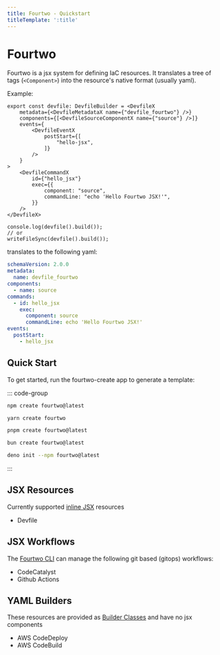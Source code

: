 ```yaml
---
title: Fourtwo - Quickstart
titleTemplate: ':title'
---
```


# Fourtwo

Fourtwo is a jsx system for defining IaC resources. It translates a tree of tags (`<Component>`) into the resource's native format (usually yaml).

Example:
```tsx
export const devfile: DevfileBuilder = <DevfileX
	metadata={<DevfileMetadataX name={"devfile_fourtwo"} />}
	components={[<DevfileSourceComponentX name={"source"} />]}
	events={
		<DevfileEventX
			postStart={[
				"hello-jsx",
			]}
		/>
	}
>
	<DevfileCommandX
		id={"hello_jsx"}
		exec={{
			component: "source",
			commandLine: "echo 'Hello Fourtwo JSX!'",
		}}
	/>
</DevfileX>

console.log(devfile().build());
// or
writeFileSync(devfile().build());
```
translates to the following yaml:

```yaml
schemaVersion: 2.0.0
metadata:
  name: devfile_fourtwo
components:
  - name: source
commands:
  - id: hello_jsx
    exec:
      component: source
      commandLine: echo 'Hello Fourtwo JSX!'
events:
  postStart:
    - hello_jsx
```

## Quick Start

To get started, run the fourtwo-create app to generate a template:

::: code-group

```sh [npm]
npm create fourtwo@latest
```

```sh [yarn]
yarn create fourtwo
```

```sh [pnpm]
pnpm create fourtwo@latest
```

```sh [bun]
bun create fourtwo@latest
```

```sh [deno]
deno init --npm fourtwo@latest
```

:::

## JSX Resources

Currently supported [inline JSX](../guide/getting-started) resources
- Devfile

## JSX Workflows

The [Fourtwo CLI](../guide/getting-started) can manage the following git based (gitops) workflows:

- CodeCatalyst
- Github Actions

## YAML Builders

These resources are provided as [Builder Classes](../guide/getting-started) and have no jsx components

- AWS CodeDeploy
- AWS CodeBuild

